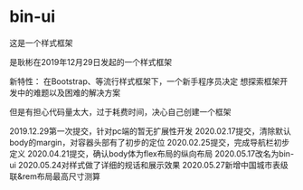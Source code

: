 # bin-ui
这是一个样式框架

是耿彬在2019年12月29日发起的一个样式框架

新特性：
在Bootstrap、等流行样式框架下，一个新手程序员决定
想探索框架开发中的难题以及困难的解决方案

但是有担心代码量太大，过于耗费时间，决心自己创建一个框架

2019.12.29第一次提交，针对pc端的暂无扩展性开发
2020.02.17提交，清除默认body的margin，对容器头部有了初步的定位
2020.02.25提交，完成导航栏初步定义
2020.04.21提交，确认body体为flex布局的纵向布局
2020.05.17改名为bin-ui
2020.05.24对样式做了详细的规话和展示效果
2020.05.27新增中国城市表级联&rem布局最高尺寸测算
